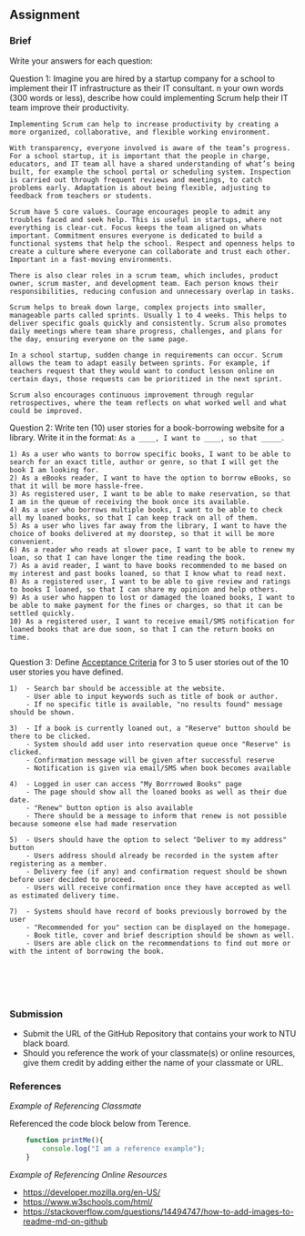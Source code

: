 ## Assignment

### Brief

Write your answers for each question:

Question 1:
Imagine you are hired by a startup company for a school to implement their IT infrastructure as their IT consultant. n your own words (300 words or less), describe how could implementing Scrum help their IT team improve their productivity.

```
Implementing Scrum can help to increase productivity by creating a more organized, collaborative, and flexible working environment.

With transparency, everyone involved is aware of the team’s progress. For a school startup, it is important that the people in charge, educators, and IT team all have a shared understanding of what’s being built, for example the school portal or scheduling system. Inspection is carried out through frequent reviews and meetings, to catch problems early. Adaptation is about being flexible, adjusting to feedback from teachers or students.

Scrum have 5 core values. Courage encourages people to admit any troubles faced and seek help. This is useful in startups, where not everything is clear-cut. Focus keeps the team aligned on whats important. Commitment ensures everyone is dedicated to build a functional systems that help the school. Respect and openness helps to create a culture where everyone can collaborate and trust each other. Important in a fast-moving environments.

There is also clear roles in a scrum team, which includes, product owner, scrum master, and development team. Each person knows their responsibilities, reducing confusion and unnecessary overlap in tasks.

Scrum helps to break down large, complex projects into smaller, manageable parts called sprints. Usually 1 to 4 weeks. This helps to deliver specific goals quickly and consistently. Scrum also promotes daily meetings where team share progress, challenges, and plans for the day, ensuring everyone on the same page.

In a school startup, sudden change in requirements can occur. Scrum allows the team to adapt easily between sprints. For example, if teachers request that they would want to conduct lesson online on certain days, those requests can be prioritized in the next sprint.

Scrum also encourages continuous improvement through regular retrospectives, where the team reflects on what worked well and what could be improved. 

```

Question 2:
Write ten (10) user stories for a book-borrowing website for a library. Write it in the format: `As a ____, I want to ____, so that _____`.

```
1) As a user who wants to borrow specific books, I want to be able to search for an exact title, author or genre, so that I will get the book I am looking for.
2) As a eBooks reader, I want to have the option to borrow eBooks, so that it will be more hassle-free.
3) As registered user, I want to be able to make reservation, so that I am in the queue of receiving the book once its available.
4) As a user who borrows multiple books, I want to be able to check all my loaned books, so that I can keep track on all of them.
5) As a user who lives far away from the library, I want to have the choice of books delivered at my doorstep, so that it will be more convenient.
6) As a reader who reads at slower pace, I want to be able to renew my loan, so that I can have longer the time reading the book.
7) As a avid reader, I want to have books recommended to me based on my interest and past books loaned, so that I know what to read next.
8) As a registered user, I want to be able to give review and ratings to books I loaned, so that I can share my opinion and help others.
9) As a user who happen to lost or damaged the loaned books, I want to be able to make payment for the fines or charges, so that it can be settled quickly.
10) As a registered user, I want to receive email/SMS notification for loaned books that are due soon, so that I can the return books on time.


```

Question 3: 
Define [Acceptance Criteria](https://resources.scrumalliance.org/Article/need-know-acceptance-criteria) for 3 to 5 user stories out of the 10 user stories you have defined.

```
1)  - Search bar should be accessible at the website.
    - User able to input keywords such as title of book or author.
    - If no specific title is available, "no results found" message should be shown.

3)  - If a book is currently loaned out, a "Reserve" button should be there to be clicked.
    - System should add user into reservation queue once "Reserve" is clicked.
    - Confirmation message will be given after successful reserve
    - Notification is given via email/SMS when book becomes available

4)  - Logged in user can access "My Borrrowed Books" page
    - The page should show all the loaned books as well as their due date.
    - "Renew" button option is also available
    - There should be a message to inform that renew is not possible because someone else had made reservation

5)  - Users should have the option to select "Deliver to my address" button
    - Users address should already be recorded in the system after registering as a member.
    - Delivery fee (if any) and confirmation request should be shown before user decided to proceed.
    - Users will receive confirmation once they have accepted as well as estimated delivery time.

7)  - Systems should have record of books previously borrowed by the user
    - "Recommended for you" section can be displayed on the homepage.
    - Book title, cover and brief description should be shown as well.
    - Users are able click on the recommendations to find out more or with the intent of borrowing the book.




 
```


### Submission 

- Submit the URL of the GitHub Repository that contains your work to NTU black board.
- Should you reference the work of your classmate(s) or online resources, give them credit by adding either the name of your classmate or URL. 


### References

_Example of Referencing Classmate_

Referenced the code block below from Terence.
```js
    function printMe(){
        console.log("I am a reference example");
    }
```

_Example of Referencing Online Resources_

- https://developer.mozilla.org/en-US/
- https://www.w3schools.com/html/
- https://stackoverflow.com/questions/14494747/how-to-add-images-to-readme-md-on-github

